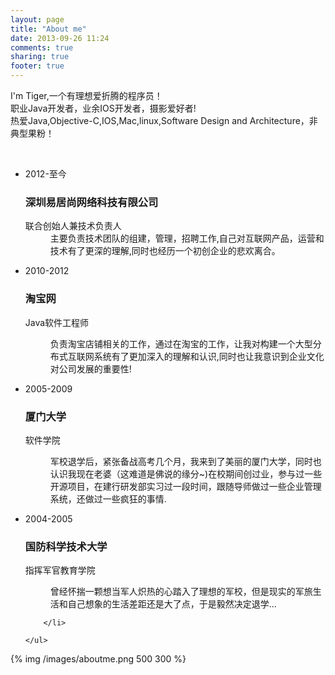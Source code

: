 ```yaml
---
layout: page
title: "About me"
date: 2013-09-26 11:24
comments: true
sharing: true
footer: true
---
```


I'm Tiger,一个有理想爱折腾的程序员！  
职业Java开发者，业余IOS开发者，摄影爱好者!   
热爱Java,Objective-C,IOS,Mac,linux,Software Design and Architecture，非典型果粉！

<br/>
<div id="timeline">
	<div class="line"></div>
	<ul>
		<li>
			<a class="circle cur" href="javascript:;"><span></span></a>
			<div class="wrap">
				<div class="time">2012-至今</div>
				<h3>深圳易居尚网络科技有限公司</h3>
				<dl>
					<dt>联合创始人兼技术负责人</dt>
					<dd>
          主要负责技术团队的组建，管理，招聘工作,自己对互联网产品，运营和技术有了更深的理解,同时也经历一个初创企业的悲欢离合。				
					</dd>
				</dl>
			</div>
		</li>
		<li>
			<a class="circle cur" href="javascript:;"><span></span></a>
			<div class="wrap">
				<div class="time">2010-2012</div>
				<h3>淘宝网</h3>
				<dl>
					<dt>Java软件工程师</dt>
					<dd>
						<p>负责淘宝店铺相关的工作，通过在淘宝的工作，让我对构建一个大型分布式互联网系统有了更加深入的理解和认识,同时也让我意识到企业文化对公司发展的重要性!</p>
					</dd>
				</dl>
			</div>	
		</li>
		<li>
			<a class="circle cur" href="javascript:;"><span></span></a>
			<div class="wrap">
				<div class="time">2005-2009</div>
				<h3>厦门大学</h3>
				<dl>
					<dt>软件学院</dt>
					<dd>
						<p>军校退学后，紧张备战高考几个月，我来到了美丽的厦门大学，同时也认识我现在老婆（这难道是佛说的缘分~)在校期间创过业，参与过一些开源项目，在建行研发部实习过一段时间，跟随导师做过一些企业管理系统，还做过一些疯狂的事情.</p>
					</dd>
				</dl>
			</div>		
		</li>
		<li>
			<a class="circle cur" href="javascript:;"><span></span></a>
			<div class="wrap">
				<div class="time">2004-2005</div>
				<h3>国防科学技术大学</h3>
				<dl>
					<dt>指挥军官教育学院</dt>
					<dd>
							<p>曾经怀揣一颗想当军人炽热的心踏入了理想的军校，但是现实的军旅生活和自己想象的生活差距还是大了点，于是毅然决定退学...</p>
					</dd>
				</dl>
			</div>
			
		</li>

	</ul>

</div>

{% img /images/aboutme.png 500 300 %}   
 





